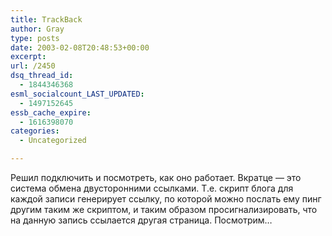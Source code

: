 ```yaml
---
title: TrackBack
author: Gray
type: posts
date: 2003-02-08T20:48:53+00:00
excerpt:
url: /2450
dsq_thread_id:
  - 1844346368
esml_socialcount_LAST_UPDATED:
  - 1497152645
essb_cache_expire:
  - 1616398070
categories:
  - Uncategorized

---
```








Решил подключить и посмотреть, как оно работает. Вкратце &#8212; это система обмена двусторонними ссылками. Т.е. скрипт блога для каждой записи генерирует ссылку, по которой можно послать ему пинг другим таким же скриптом, и таким образом просигнализировать, что на данную запись ссылается другая страница. Посмотрим&#8230;